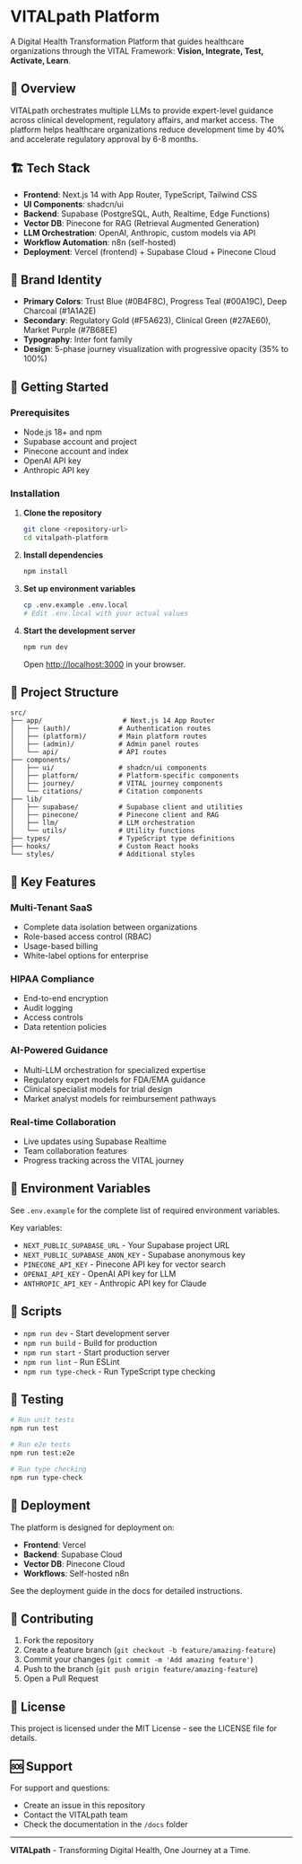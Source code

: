 # VITALpath Platform

A Digital Health Transformation Platform that guides healthcare organizations through the VITAL Framework: **Vision, Integrate, Test, Activate, Learn**.

## 🎯 Overview

VITALpath orchestrates multiple LLMs to provide expert-level guidance across clinical development, regulatory affairs, and market access. The platform helps healthcare organizations reduce development time by 40% and accelerate regulatory approval by 6-8 months.

## 🏗️ Tech Stack

- **Frontend**: Next.js 14 with App Router, TypeScript, Tailwind CSS
- **UI Components**: shadcn/ui
- **Backend**: Supabase (PostgreSQL, Auth, Realtime, Edge Functions)
- **Vector DB**: Pinecone for RAG (Retrieval Augmented Generation)
- **LLM Orchestration**: OpenAI, Anthropic, custom models via API
- **Workflow Automation**: n8n (self-hosted)
- **Deployment**: Vercel (frontend) + Supabase Cloud + Pinecone Cloud

## 🎨 Brand Identity

- **Primary Colors**: Trust Blue (#0B4F8C), Progress Teal (#00A19C), Deep Charcoal (#1A1A2E)
- **Secondary**: Regulatory Gold (#F5A623), Clinical Green (#27AE60), Market Purple (#7B68EE)
- **Typography**: Inter font family
- **Design**: 5-phase journey visualization with progressive opacity (35% to 100%)

## 🚀 Getting Started

### Prerequisites

- Node.js 18+ and npm
- Supabase account and project
- Pinecone account and index
- OpenAI API key
- Anthropic API key

### Installation

1. **Clone the repository**
   ```bash
   git clone <repository-url>
   cd vitalpath-platform
   ```

2. **Install dependencies**
   ```bash
   npm install
   ```

3. **Set up environment variables**
   ```bash
   cp .env.example .env.local
   # Edit .env.local with your actual values
   ```

4. **Start the development server**
   ```bash
   npm run dev
   ```

   Open [http://localhost:3000](http://localhost:3000) in your browser.

## 📁 Project Structure

```
src/
├── app/                    # Next.js 14 App Router
│   ├── (auth)/            # Authentication routes
│   ├── (platform)/        # Main platform routes
│   ├── (admin)/           # Admin panel routes
│   └── api/               # API routes
├── components/
│   ├── ui/                # shadcn/ui components
│   ├── platform/          # Platform-specific components
│   ├── journey/           # VITAL journey components
│   └── citations/         # Citation components
├── lib/
│   ├── supabase/          # Supabase client and utilities
│   ├── pinecone/          # Pinecone client and RAG
│   ├── llm/               # LLM orchestration
│   └── utils/             # Utility functions
├── types/                 # TypeScript type definitions
├── hooks/                 # Custom React hooks
└── styles/                # Additional styles
```

## 🔐 Key Features

### Multi-Tenant SaaS
- Complete data isolation between organizations
- Role-based access control (RBAC)
- Usage-based billing
- White-label options for enterprise

### HIPAA Compliance
- End-to-end encryption
- Audit logging
- Access controls
- Data retention policies

### AI-Powered Guidance
- Multi-LLM orchestration for specialized expertise
- Regulatory expert models for FDA/EMA guidance
- Clinical specialist models for trial design
- Market analyst models for reimbursement pathways

### Real-time Collaboration
- Live updates using Supabase Realtime
- Team collaboration features
- Progress tracking across the VITAL journey

## 🔧 Environment Variables

See `.env.example` for the complete list of required environment variables.

Key variables:
- `NEXT_PUBLIC_SUPABASE_URL` - Your Supabase project URL
- `NEXT_PUBLIC_SUPABASE_ANON_KEY` - Supabase anonymous key
- `PINECONE_API_KEY` - Pinecone API key for vector search
- `OPENAI_API_KEY` - OpenAI API key for LLM
- `ANTHROPIC_API_KEY` - Anthropic API key for Claude

## 📝 Scripts

- `npm run dev` - Start development server
- `npm run build` - Build for production
- `npm run start` - Start production server
- `npm run lint` - Run ESLint
- `npm run type-check` - Run TypeScript type checking

## 🧪 Testing

```bash
# Run unit tests
npm run test

# Run e2e tests
npm run test:e2e

# Run type checking
npm run type-check
```

## 🚢 Deployment

The platform is designed for deployment on:
- **Frontend**: Vercel
- **Backend**: Supabase Cloud
- **Vector DB**: Pinecone Cloud
- **Workflows**: Self-hosted n8n

See the deployment guide in the docs for detailed instructions.

## 🤝 Contributing

1. Fork the repository
2. Create a feature branch (`git checkout -b feature/amazing-feature`)
3. Commit your changes (`git commit -m 'Add amazing feature'`)
4. Push to the branch (`git push origin feature/amazing-feature`)
5. Open a Pull Request

## 📄 License

This project is licensed under the MIT License - see the LICENSE file for details.

## 🆘 Support

For support and questions:
- Create an issue in this repository
- Contact the VITALpath team
- Check the documentation in the `/docs` folder

---

**VITALpath** - Transforming Digital Health, One Journey at a Time.